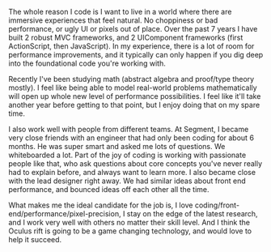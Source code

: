 The whole reason I code is I want to live in a world where there are immersive experiences that feel natural. No choppiness or bad performance, or ugly UI or pixels out of place. Over the past 7 years I have built 2 robust MVC frameworks, and 2 UIComponent frameworks (first ActionScript, then JavaScript). In my experience, there is a lot of room for performance improvements, and it typically can only happen if you dig deep into the foundational code you're working with.

Recently I've been studying math (abstract algebra and proof/type theory mostly). I feel like being able to model real-world problems mathematically will open up whole new level of performance possibilities. I feel like it'll take another year before getting to that point, but I enjoy doing that on my spare time.

I also work well with people from different teams. At Segment, I became very close friends with an engineer that had only been coding for about 6 months. He was super smart and asked me lots of questions. We whiteboarded a lot. Part of the joy of coding is working with passionate people like that, who ask questions about core concepts you've never really had to explain before, and always want to learn more. I also became close with the lead designer right away. We had similar ideas about front end performance, and bounced ideas off each other all the time.

What makes me the ideal candidate for the job is, I love coding/front-end/performance/pixel-precision, I stay on the edge of the latest research, and I work very well with others no matter their skill level. And I think the Oculus rift is going to be a game changing technology, and would love to help it succeed.
